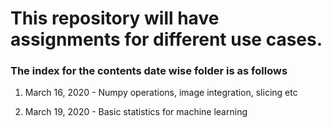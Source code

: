 # This repository will have assignments for different use cases. 



### **The index for the contents date wise folder is as follows**

1) March 16, 2020 - Numpy operations, image integration, slicing etc

2) March 19, 2020 - Basic statistics for machine learning
